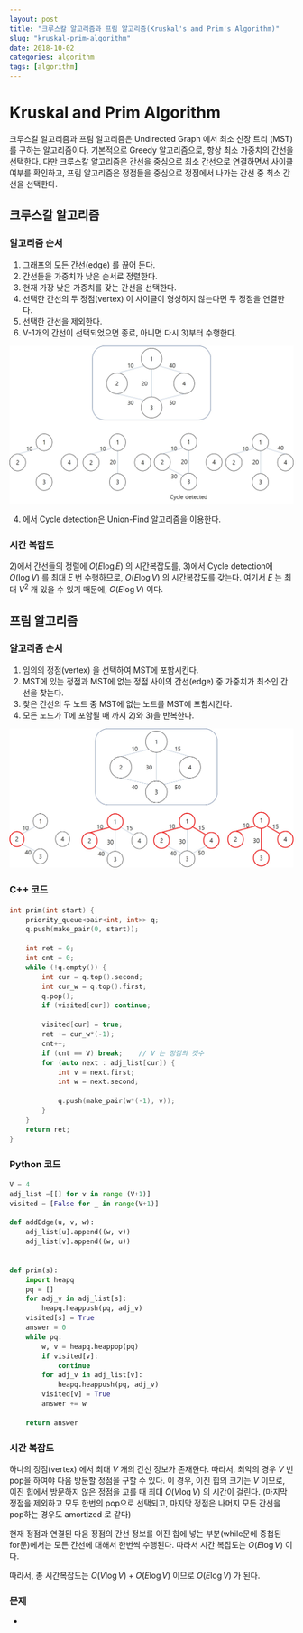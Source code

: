 ```yaml
---
layout: post
title: "크루스칼 알고리즘과 프림 알고리즘(Kruskal's and Prim's Algorithm)"
slug: "kruskal-prim-algorithm"
date: 2018-10-02
categories: algorithm
tags: [algorithm]
---
```


# Kruskal and Prim Algorithm

크루스칼 알고리즘과 프림 알고리즘은 Undirected Graph 에서 최소 신장 트리 (MST) 를 구하는 알고리즘이다. 기본적으로 Greedy 알고리즘으로, 항상 최소 가중치의 간선을 선택한다. 다만 크루스칼 알고리즘은 간선을 중심으로 최소 간선으로 연결하면서 사이클 여부를 확인하고, 프림 알고리즘은 정점들을 중심으로 정점에서 나가는 간선 중 최소 간선을 선택한다.



## 크루스칼 알고리즘

### 알고리즘 순서

1) 그래프의 모든 간선(edge) 를 끊어 둔다.
2) 간선들을 가중치가 낮은 순서로 정렬한다. 
3) 현재 가장 낮은 가중치를 갖는 간선을 선택한다. 
4) 선택한 간선의 두 정점(vertex) 이 사이클이 형성하지 않는다면 두 정점을 연결한다. 
5) 선택한 간선을 제외한다. 
6) V-1개의 간선이 선택되었으면 종료, 아니면 다시 3)부터 수행한다.



![Kruskal Algorithm](https://github.com/sjnov11/sjnov11.github.com/blob/master/_img/2018/08/20/kruskal.jpg?raw=true)

4) 에서 Cycle detection은 Union-Find 알고리즘을 이용한다.



### 시간 복잡도

2)에서 간선들의 정렬에 $O(E\log{E})$ 의 시간복잡도를, 
3)에서 Cycle detection에 $O(\log{V})$ 를 최대 $E$ 번 수행하므로, $O(E\log{V})$ 의 시간복잡도를 갖는다. 여기서 $E$ 는 최대 $V^2$ 개 있을 수 있기 때문에, $O(E\log{V})$ 이다.



## 프림 알고리즘

### 알고리즘 순서

1) 임의의 정점(vertex) 을 선택하여 MST에 포함시킨다.
2) MST에 있는 정점과 MST에 없는 정점 사이의 간선(edge) 중 가중치가 최소인 간선을 찾는다.
3) 찾은 간선의 두 노드 중 MST에 없는 노드를 MST에 포함시킨다.
4) 모든 노드가 T에 포함될 때 까지 2)와 3)을 반복한다.



![Prim Algorithm](https://github.com/sjnov11/sjnov11.github.com/blob/master/_img/2018/08/20/prim.jpg?raw=true)



### C++ 코드

```c++
int prim(int start) {
	priority_queue<pair<int, int>> q;
	q.push(make_pair(0, start));
	
	int ret = 0;
    int cnt = 0;
	while (!q.empty()) {
		int cur = q.top().second;
		int cur_w = q.top().first;
		q.pop();
		if (visited[cur]) continue;
        
		visited[cur] = true;
		ret += cur_w*(-1);
        cnt++;        
        if (cnt == V) break; 	// V 는 정점의 갯수
		for (auto next : adj_list[cur]) {
			int v = next.first;
			int w = next.second;

			q.push(make_pair(w*(-1), v));
		}
	}
	return ret;
}
```



### Python 코드

```python
V = 4
adj_list =[[] for v in range (V+1)]
visited = [False for _ in range(V+1)]

def addEdge(u, v, w):
    adj_list[u].append((w, v))
    adj_list[v].append((w, u))


def prim(s):
    import heapq
    pq = []
    for adj_v in adj_list[s]:
        heapq.heappush(pq, adj_v)
    visited[s] = True
    answer = 0
    while pq:
        w, v = heapq.heappop(pq)
        if visited[v]:
            continue
        for adj_v in adj_list[v]:
            heapq.heappush(pq, adj_v)
        visited[v] = True
        answer += w

    return answer
```



### 시간 복잡도

하나의 정점(vertex) 에서 최대 $V$ 개의 간선 정보가 존재한다. 따라서, 최악의 경우 $V$ 번 pop을 하여야 다음 방문할 정점을 구할 수 있다. 이 경우, 이진 힙의 크기는 $V$ 이므로, 이진 힙에서 방문하지 않은 정점을 고를 때 최대 $O(V\log{V})$ 의 시간이 걸린다. (마지막 정점을 제외하고 모두 한번의 pop으로 선택되고, 마지막 정점은 나머지 모든 간선을 pop하는 경우도 amortized 로 같다)

현재 정점과 연결된 다음 정점의 간선 정보를 이진 힙에 넣는 부분(while문에 중첩된 for문)에서는 모든 간선에 대해서 한번씩 수행된다. 따라서 시간 복잡도는 $O(E\log{V})$ 이다.

따라서, 총 시간복잡도는 $O(V\log{V}) + O(E\log{V})$ 이므로 $O(E\log{V})$ 가 된다.



### 문제

- [BOJ 1922]: https://www.acmicpc.net/problem/1922	"BOJ 1922"